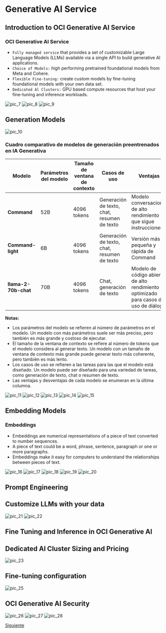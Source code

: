 # Generative AI Service

## Introduction to OCI Generative AI Service

### OCI Generative AI Service

- `Fully managed service` that provides a set of customizable Large Language Models (LLMs) available via a single API to build generative Al applications.
- `Choice of Models:` high performing pretrained foundational models from Meta and Cohere.
- `Flexible Fine-tuning:` create custom models by fine-tuning foundational models with your own data set.
- `Dedicated Al Clusters:` GPU based compute resources that host your fine-tuning and inference workloads.

![pic_7](../img/pic_7.png)
![pic_8](../img/pic_8.png)
![pic_9](../img/pic_9.png)

## Generation Models

![pic_10](../img/pic_10.png)

### Cuadro comparativo de modelos de generación preentrenados en IA Generativa

| Modelo               | Parámetros del modelo | Tamaño de ventana de contexto | Casos de uso                                | Ventajas                                                                             | Desventajas               |
| -------------------- | --------------------- | ----------------------------- | ------------------------------------------- | ------------------------------------------------------------------------------------ | ------------------------- |
| **Command**          | 52B                   | 4096 tokens                   | Generación de texto, chat, resumen de texto | Modelo conversacional de alto rendimiento que sigue instrucciones                    | Modelo grande y costoso   |
| **Command-light**    | 6B                    | 4096 tokens                   | Generación de texto, chat, resumen de texto | Versión más pequeña y rápida de Command                                              | Menos preciso que Command |
| **Ilama-2-70b-chat** | 70B                   | 4096 tokens                   | Chat, generación de texto                   | Modelo de código abierto de alto rendimiento optimizado para casos de uso de diálogo | Modelo grande y costoso   |

**Notas:**

* Los parámetros del modelo se refieren al número de parámetros en el modelo. Un modelo con más parámetros suele ser más preciso, pero también es más grande y costoso de ejecutar.
* El tamaño de la ventana de contexto se refiere al número de tokens que el modelo considera al generar texto. Un modelo con un tamaño de ventana de contexto más grande puede generar texto más coherente, pero también es más lento.
* Los casos de uso se refieren a las tareas para las que el modelo está diseñado. Un modelo puede ser diseñado para una variedad de tareas, como generación de texto, chat o resumen de texto.
* Las ventajas y desventajas de cada modelo se enumeran en la última columna.

![pic_11](../img/pic_11.png)
![pic_12](../img/pic_12.png)
![pic_13](../img/pic_13.png)
![pic_14](../img/pic_14.png)
![pic_15](../img/pic_15.png)

## Embedding Models

### Embeddings

- Embeddings are numerical representations of a piece of text converted to number sequences.
- A piece of text could be a word, phrase, sentence, paragraph or one or more paragraphs.
- Embeddings make it easy for computers to understand the relationships between pieces of text.

![pic_16](../img/pic_16.png)
![pic_17](../img/pic_17.png)
![pic_18](../img/pic_18.png)
![pic_19](../img/pic_19.png)
![pic_20](../img/pic_20.png)

## Prompt Engineering

## Customize LLMs with your data

![pic_21](../img/pic_21.png)
![pic_22](../img/pic_22.png)

## Fine Tuning and Inference in OCI Generative AI

## Dedicated AI Cluster Sizing and Pricing

![pic_23](../img/pic_23.png)

## Fine-tuning configuration

![pic_25](../img/pic_25.png)

## OCI Generative AI Security

![pic_26](../img/pic_26.png)
![pic_27](../img/pic_27.png)
![pic_28](../img/pic_28.png)

[Siguiente](./3%20-%20Building.md)